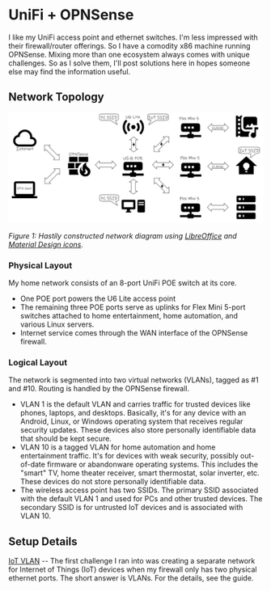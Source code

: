 # UniFi + OPNSense
I like my UniFi access point and ethernet switches. I'm less impressed with their firewall/router offerings. So I have a comodity x86 machine running OPNSense. Mixing more than one ecosystem always comes with unique challenges. So as I solve them, I'll post solutions here in hopes someone else may find the information useful.

## Network Topology
![Network Topology Diagram](NetworkTopology.png)

_Figure 1: Hastily constructed network diagram using [LibreOffice](https://www.libreoffice.org/) and [Material Design icons](https://pictogrammers.com/library/mdi/)._

### Physical Layout
My home network consists of an 8-port UniFi POE switch at its core.
* One POE port powers the U6 Lite access point
* The remaining three POE ports serve as uplinks for Flex Mini 5-port switches attached to home entertainment, home automation, and various Linux servers.
* Internet service comes through the WAN interface of the OPNSense firewall.

### Logical Layout
The network is segmented into two virtual networks (VLANs), tagged as #1 and #10. Routing is handled by the OPNSense firewall.
* VLAN 1 is the default VLAN and carries traffic for trusted devices like phones, laptops, and desktops. Basically, it's for any device with an Android, Linux, or Windows operating system that receives regular security updates. These devices also store personally identifiable data that should be kept secure.
* VLAN 10 is a tagged VLAN for home automation and home entertainment traffic. It's for devices with weak security, possibly out-of-date firmware or abandonware operating systems. This includes the "smart" TV, home theater receiver, smart thermostat, solar inverter, etc. These devices do not store personally identifiable data.
* The wireless access point has two SSIDs. The primary SSID associated with the default VLAN 1 and used for PCs and other trusted devices. The secondary SSID is for untrusted IoT devices and is associated with VLAN 10.

## Setup Details
[IoT VLAN](iot.md) -- The first challenge I ran into was creating a separate network for Internet of Things (IoT) devices when my firewall only has two physical ethernet ports. The short answer is VLANs. For the details, see the guide.
